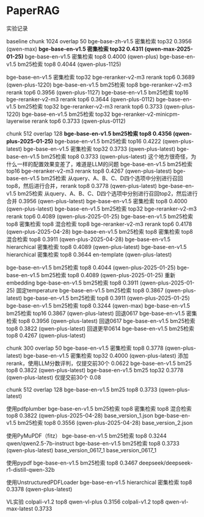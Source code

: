 # PaperRAG

实验记录

baseline
chunk 1024 overlap 50
bge-base-zh-v1.5 密集检索 top32 0.3956  (qwen-max)
**bge-base-en-v1.5 密集检索 top32 0.4311  (qwen-max-2025-01-25)**
bge-base-en-v1.5 密集检索 top8 0.4000 (qwen-plus)
bge-base-en-v1.5 bm25检索 top8 0.4044 (qwen-plus-1125)

bge-base-en-v1.5 密集检索 top32 bge-reranker-v2-m3 rerank top6 0.3689 (qwen-plus-1220)
bge-base-en-v1.5 bm25检索 top8 bge-reranker-v2-m3 rerank top6 0.3956 (qwen-plus-1127)
bge-base-en-v1.5 bm25检索 top16 bge-reranker-v2-m3 rerank top6 0.3644 (qwen-plus-0112)
bge-base-en-v1.5 bm25检索 top32 bge-reranker-v2-m3 rerank top6 0.3733 (qwen-plus-1220)
bge-base-en-v1.5 bm25检索 top32 bge-reranker-v2-minicpm-layerwise rerank top6 0.3733 (qwen-plus-0112)

chunk 512 overlap 128
**bge-base-en-v1.5 bm25检索 top8 0.4356 (qwen-plus-2025-01-25)**
bge-base-en-v1.5 bm25检索 top16 0.4222 (qwen-plus-latest)
bge-base-en-v1.5 密集检索 top32 0.3733 (qwen-plus-latest)
bge-base-en-v1.5 bm25检索 top8 0.3733 (qwen-plus-latest)  这个地方很奇怪，为什么一样的配置效果变差了，难道是LLM的问题
bge-base-en-v1.5 bm25检索 top16 bge-reranker-v2-m3 rerank top8 0.4267 (qwen-plus-latest)
bge-base-en-v1.5 bm25检索 从query、A、B、C、D四个选项中分别进行召回top8，然后进行合并，rerank top8 0.3778 (qwen-plus-latest)
bge-base-en-v1.5 bm25检索 从query、A、B、C、D四个选项中分别进行召回top2，然后进行合并 0.3956 (qwen-plus-latest)
bge-base-en-v1.5 密集检索 top8 0.4000 (qwen-plus-latest)
bge-base-en-v1.5 bm25检索 top32 bge-reranker-v2-m3 rerank top6 0.4089 (qwen-plus-2025-01-25)
bge-base-en-v1.5 bm25检索 top8 密集检索 top8 混合检索 top8 bge-reranker-v2-m3 rerank top6 0.4178 (qwen-plus-2025-04-28)
bge-base-en-v1.5 bm25检索 top8 密集检索 top8 混合检索 top8 0.3911 (qwen-plus-2025-04-28)
bge-base-en-v1.5 hierarchical 密集检索 top8 0.4089 (qwen-plus-latest)
bge-base-en-v1.5 hierarchical 密集检索 top8 0.3644 en-template (qwen-plus-latest)

bge-base-en-v1.5 bm25检索 top8 0.4044 (qwen-plus-2025-01-25)
bge-base-en-v1.5 bm25检索 top8 0.4089 (qwen-plus-2025-01-25) 重新embedding
bge-base-en-v1.5 bm25检索 top8 0.3911 (qwen-plus-2025-01-25) 固定temperature
bge-base-en-v1.5 bm25检索 top8 0.3867 (qwen-plus-latest)
bge-base-en-v1.5 bm25检索 top8 0.3911 (qwen-plus-2025-01-25)
bge-base-en-v1.5 bm25检索 top8 0.3244 (qwen-max)
bge-base-en-v1.5 bm25检索 top16 0.3867 (qwen-plus-latest)
回退0617 bge-base-en-v1.5 密集检索 top8 0.3956 (qwen-plus-latest)
回退0617 bge-base-en-v1.5 bm25检索 top8 0.3822 (qwen-plus-latest)
回退更早0614 bge-base-en-v1.5 bm25检索 top8 0.4267 (qwen-plus-latest)

chunk 300 overlap 50
bge-base-en-v1.5 密集检索 top8 0.3778 (qwen-plus-latest)
bge-base-en-v1.5 密集检索 top32 0.4000 (qwen-plus-latest) 添加rerank，使用LLM分数评判，仅提交前30个 0.0622
bge-base-en-v1.5 bm25 top8 0.3822 (qwen-plus-latest)
bge-base-en-v1.5 bm25 top32 0.3778 (qwen-plus-latest)  仅提交前30个 0.08

chunk 512 overlap 128
bge-base-en-v1.5 bm25 top8 0.3733 (qwen-plus-latest)

使用pdfplumber
bge-base-en-v1.5 bm25检索 top8 密集检索 top8 混合检索 top8 0.3822 (qwen-plus-2025-04-28) base_version_1.json
bge-base-en-v1.5 bm25检索 top8  0.3556 (qwen-plus-2025-04-28) base_version_2.json

使用PyMuPDF（fitz）
bge-base-en-v1.5 bm25检索 top8 0.3244 qwen/qwen2.5-7b-instruct
bge-base-en-v1.5 bm25检索 top8 0.3733 (qwen-plus-latest) base_version_0617_1 base_version_0617_1

使用pypdf
bge-base-en-v1.5 bm25检索 top8 0.3467 deepseek/deepseek-r1-distill-qwen-32b

使用UnstructuredPDFLoader
bge-base-en-v1.5 hierarchical 密集检索 top8 0.3378 (qwen-plus-latest)

VL实验
colpali-v1.2 top8 qwen-vl-plus 0.3156
colpali-v1.2 top8 qwen-vl-max-latest 0.3733
